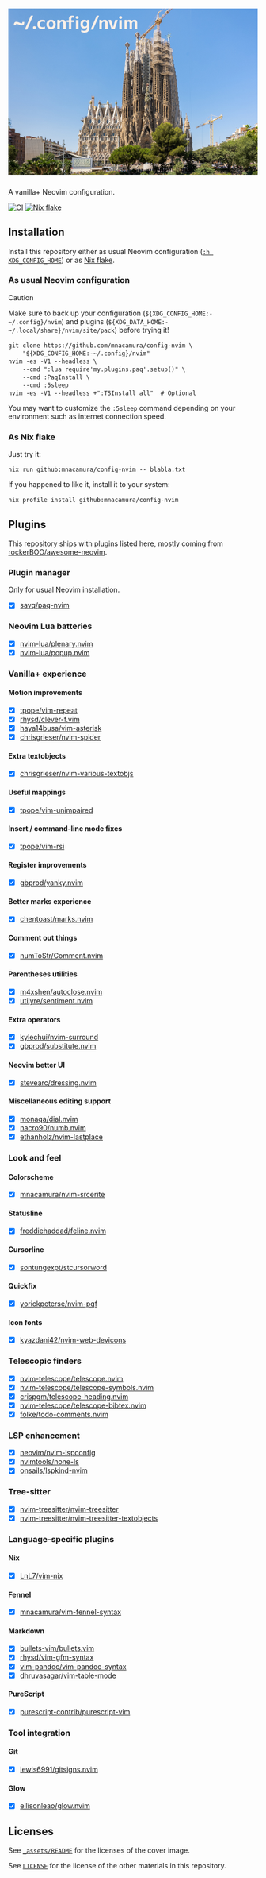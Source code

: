 # ![~/.config/nvim](_assets/sagrada_falimia.jpg)

A vanilla+ Neovim configuration.

[![CI][1]][2]
[![Nix flake][3]][4]

## Installation

Install this repository either as usual Neovim configuration
([`:h XDG_CONFIG_HOME`][5]) or as [Nix flake][6].

### As usual Neovim configuration

> [!CAUTION]
> Make sure to back up your configuration
> (`${XDG_CONFIG_HOME:-~/.config}/nvim`) and plugins
> (`${XDG_DATA_HOME:-~/.local/share}/nvim/site/pack`) before trying it!

```console
git clone https://github.com/mnacamura/config-nvim \
    "${XDG_CONFIG_HOME:-~/.config}/nvim"
nvim -es -V1 --headless \
    --cmd ":lua require'my.plugins.paq'.setup()" \
    --cmd :PaqInstall \
    --cmd :5sleep
nvim -es -V1 --headless +":TSInstall all"  # Optional
```

You may want to customize the `:5sleep` command depending on your environment
such as internet connection speed.

### As Nix flake

Just try it:

```console
nix run github:mnacamura/config-nvim -- blabla.txt
```

If you happened to like it, install it to your system:

```console
nix profile install github:mnacamura/config-nvim
```

## Plugins

This repository ships with plugins listed here,
mostly coming from [rockerBOO/awesome-neovim][7].

### Plugin manager

Only for usual Neovim installation.

- [x] [savq/paq-nvim][p01]

### Neovim Lua batteries

- [x] [nvim-lua/plenary.nvim][p02]
- [x] [nvim-lua/popup.nvim][p03]

### Vanilla+ experience

#### Motion improvements

- [x] [tpope/vim-repeat][p04]
- [x] [rhysd/clever-f.vim][p05]
- [x] [haya14busa/vim-asterisk][p06]
- [x] [chrisgrieser/nvim-spider][p07]

#### Extra textobjects

- [x] [chrisgrieser/nvim-various-textobjs][p08]

#### Useful mappings

- [x] [tpope/vim-unimpaired][p09]

#### Insert / command-line mode fixes

- [x] [tpope/vim-rsi][p10]

#### Register improvements

- [x] [gbprod/yanky.nvim][p11]

#### Better marks experience

- [x] [chentoast/marks.nvim][p12]

#### Comment out things

- [x] [numToStr/Comment.nvim][p13]

#### Parentheses utilities

- [x] [m4xshen/autoclose.nvim][p14]
- [x] [utilyre/sentiment.nvim][p15]

#### Extra operators

- [x] [kylechui/nvim-surround][p16]
- [x] [gbprod/substitute.nvim][p17]

#### Neovim better UI

- [x] [stevearc/dressing.nvim][p18]

#### Miscellaneous editing support

- [x] [monaqa/dial.nvim][p19]
- [x] [nacro90/numb.nvim][p20]
- [x] [ethanholz/nvim-lastplace][p21]

### Look and feel

#### Colorscheme

- [x] [mnacamura/nvim-srcerite][p22]

#### Statusline

- [x] [freddiehaddad/feline.nvim][p23]

#### Cursorline

- [x] [sontungexpt/stcursorword][p24]

#### Quickfix

- [x] [yorickpeterse/nvim-pqf][p25]

#### Icon fonts

- [x] [kyazdani42/nvim-web-devicons][p26]

### Telescopic finders

- [x] [nvim-telescope/telescope.nvim][p27]
- [x] [nvim-telescope/telescope-symbols.nvim][p28]
- [x] [crispgm/telescope-heading.nvim][p29]
- [x] [nvim-telescope/telescope-bibtex.nvim][p30]
- [x] [folke/todo-comments.nvim][p31]

### LSP enhancement

- [x] [neovim/nvim-lspconfig][p32]
- [x] [nvimtools/none-ls][p33]
- [x] [onsails/lspkind-nvim][p34]

### Tree-sitter

- [x] [nvim-treesitter/nvim-treesitter][p35]
- [x] [nvim-treesitter/nvim-treesitter-textobjects][p36]

### Language-specific plugins

#### Nix

- [x] [LnL7/vim-nix][p37]

#### Fennel

- [x] [mnacamura/vim-fennel-syntax][p38]

#### Markdown

- [x] [bullets-vim/bullets.vim][p39]
- [x] [rhysd/vim-gfm-syntax][p40]
- [x] [vim-pandoc/vim-pandoc-syntax][p41]
- [x] [dhruvasagar/vim-table-mode][p42]

#### PureScript

- [x] [purescript-contrib/purescript-vim][p43]

### Tool integration

#### Git

- [x] [lewis6991/gitsigns.nvim][p44]

#### Glow

- [x] [ellisonleao/glow.nvim][p45]

## Licenses

See [`_assets/README`](_assets/README) for the licenses of the cover image.

See [`LICENSE`](LICENSE) for the license of the other materials in this
repository.

[1]: https://img.shields.io/github/actions/workflow/status/mnacamura/config-nvim/ci.yml?style=flat-square&logo=github&label=CI
[2]: https://github.com/mnacamura/config-nvim/actions/workflows/ci.yml
[3]: https://img.shields.io/github/actions/workflow/status/mnacamura/config-nvim/nix.yml?style=flat-square&logo=nixos&logoColor=7ebae4&label=Nix%20flake
[4]: https://github.com/mnacamura/config-nvim/actions/workflows/nix.yml
[5]: https://neovim.io/doc/user/starting.html#%24XDG_CONFIG_HOME
[6]: https://nix.dev/concepts/flakes
[7]: https://github.com/rockerBOO/awesome-neovim
[p01]: https://github.com/savq/paq-nvim
[p02]: https://github.com/nvim-lua/plenary.nvim
[p03]: https://github.com/nvim-lua/popup.nvim
[p04]: https://github.com/tpope/vim-repeat
[p05]: https://github.com/rhysd/clever-f.vim
[p06]: https://github.com/haya14busa/vim-asterisk
[p07]: https://github.com/chrisgrieser/nvim-spider
[p08]: https://github.com/chrisgrieser/nvim-various-textobjs
[p09]: https://github.com/tpope/vim-unimpaired
[p10]: https://github.com/tpope/vim-rsi
[p11]: https://github.com/gbprod/yanky.nvim
[p12]: https://github.com/chentoast/marks.nvim
[p13]: https://github.com/numToStr/Comment.nvim
[p14]: https://github.com/m4xshen/autoclose.nvim
[p15]: https://github.com/utilyre/sentiment.nvim
[p16]: https://github.com/kylechui/nvim-surround
[p17]: https://github.com/gbprod/substitute.nvim
[p18]: https://github.com/stevearc/dressing.nvim
[p19]: https://github.com/monaqa/dial.nvim
[p20]: https://github.com/nacro90/numb.nvim
[p21]: https://github.com/ethanholz/nvim-lastplace
[p22]: https://github.com/mnacamura/nvim-srcerite
[p23]: https://github.com/freddiehaddad/feline.nvim
[p24]: https://github.com/sontungexpt/stcursorword
[p25]: https://github.com/yorickpeterse/nvim-pqf
[p26]: https://github.com/kyazdani42/nvim-web-devicons
[p27]: https://github.com/nvim-telescope/telescope.nvim
[p28]: https://github.com/nvim-telescope/telescope-symbols.nvim
[p29]: https://github.com/crispgm/telescope-heading.nvim
[p30]: https://github.com/nvim-telescope/telescope-bibtex.nvim
[p31]: https://github.com/folke/todo-comments.nvim
[p32]: https://github.com/neovim/nvim-lspconfig
[p33]: https://github.com/nvimtools/none-ls.nvim
[p34]: https://github.com/onsails/lspkind-nvim
[p35]: https://github.com/nvim-treesitter/nvim-treesitter
[p36]: https://github.com/nvim-treesitter/nvim-treesitter-textobjects
[p37]: https://github.com/LnL7/vim-nix
[p38]: https://github.com/mnacamura/vim-fennel-syntax
[p39]: https://github.com/bullets-vim/bullets.vim
[p40]: https://github.com/rhysd/vim-gfm-syntax
[p41]: https://github.com/vim-pandoc/vim-pandoc-syntax
[p42]: https://github.com/dhruvasagar/vim-table-mode
[p43]: https://github.com/purescript-contrib/purescript-vim
[p44]: https://github.com/lewis6991/gitsigns.nvim
[p45]: https://github.com/ellisonleao/glow.nvim

<!-- vim: set ft=markdown.gfm tw=80 nowrap: -->
